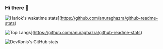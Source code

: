 ### Hi there 👋

![Harlok's wakatime stats](https://github-readme-stats.vercel.app/api/wakatime?username=DevKonis)](https://github.com/anuraghazra/github-readme-stats)


![Top Langs](https://github-readme-stats.vercel.app/api/top-langs/?username=DevKonis)](https://github.com/anuraghazra/github-readme-stats)

![DevKonis's GitHub stats](https://github-readme-stats.vercel.app/api?username=DevKonis&show_icons=true&theme=dark)
<!--
**DevKonis/DevKonis** is a ✨ _special_ ✨ repository because its `README.md` (this file) appears on your GitHub profile.

Here are some ideas to get you started:

- 🔭 I’m currently working on ...
- 🌱 I’m currently learning ...
- 👯 I’m looking to collaborate on ...
- 🤔 I’m looking for help with ...
- 💬 Ask me about ...
- 📫 How to reach me: ...
- 😄 Pronouns: ...
- ⚡ Fun fact: ...
-->
